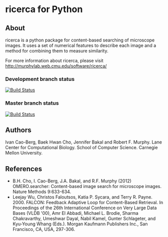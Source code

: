 ricerca for Python
==================

About
-----
ricerca is a python package for content-based searching of microscope images.  It uses a set of numerical features to describe each image and a method for combining them to measure similarity.

For more information about ricerca, please visit http://murphylab.web.cmu.edu/software/ricerca/

### Development branch status
[![Build Status](https://travis-ci.org/icaoberg/ricerca.svg?branch=dev)](https://travis-ci.org/icaoberg/ricerca)

### Master branch status
[![Build Status](https://travis-ci.org/icaoberg/ricerca.svg?branch=master)](https://travis-ci.org/icaoberg/ricerca)

Authors
-------
Ivan Cao-Berg, Baek Hwan Cho, Jennifer Bakal and Robert F. Murphy. Lane Center for Computational Biology. School of Computer Science. Carnegie Mellon University.

References
----------
* B.H. Cho, I. Cao-Berg, J.A. Bakal, and R.F. Murphy (2012) OMERO.searcher: Content-based image search for microscope images. Nature Methods 9:633-634.
* Leejay Wu, Christos Faloutsos, Katia P. Sycara, and Terry R. Payne. 2000. FALCON: Feedback Adaptive Loop for Content-Based Retrieval. In Proceedings of the 26th International Conference on Very Large Data Bases (VLDB '00), Amr El Abbadi, Michael L. Brodie, Sharma Chakravarthy, Umeshwar Dayal, Nabil Kamel, Gunter Schlageter, and Kyu-Young Whang (Eds.). Morgan Kaufmann Publishers Inc., San Francisco, CA, USA, 297-306.

